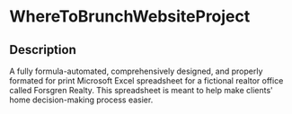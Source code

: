 # WhereToBrunchWebsiteProject
<h2>Description</h2>
A fully formula-automated, comprehensively designed, and properly formated for print Microsoft Excel spreadsheet for a fictional realtor office called Forsgren Realty. This spreadsheet is meant to help make clients' home decision-making process easier.
<br />
